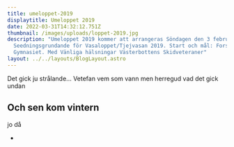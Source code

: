 ```yaml
---
title: umeloppet-2019
displaytitle: Umeloppet 2019
date: 2022-03-31T14:32:12.751Z
thumbnail: /images/uploads/loppet-2019.jpg
description: "Umeloppet 2019 kommer att arrangeras Söndagen den 3 februari 2019.
  Seedningsgrundande för Vasaloppet/Tjejvasan 2019. Start och mål: Forslunda
  Gymnasiet. Med Vänliga hälsningar Västerbottens Skidveteraner"
layout: ../../layouts/BlogLayout.astro
---
```

Det gick ju strålande... Vetefan vem som vann men herregud vad det gick undan

## Och sen kom vintern

jo då

*